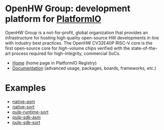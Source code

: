 
# OpenHW Group: development platform for [PlatformIO](https://platformio.org)

OpenHW Group is a not-for-profit, global organization that provides an infrastructure for hosting high quality open-source HW developments in line with industry best practices. The OpenHW CV32E40P RISC-V core is the first open-source core for high-volume chips verified with the state-of-the-art process required for high-integrity, commercial SoCs.

* [Home](https://platformio.org/platforms/openhw) (home page in PlatformIO Registry)
* [Documentation](https://docs.platformio.org/page/platforms/openhw.html) (advanced usage, packages, boards, frameworks, etc.)

# Examples

* [native-asm](https://github.com/platformio/platform-openhw/tree/master/examples/native-asm)
* [native-sort](https://github.com/platformio/platform-openhw/tree/master/examples/native-sort)
* [pulp-runtime-sort](https://github.com/platformio/platform-openhw/tree/master/examples/pulp-runtime-sort)
* [pulp-sdk-asm](https://github.com/platformio/platform-openhw/tree/master/examples/pulp-sdk-asm)
* [pulp-sdk-sort](https://github.com/platformio/platform-openhw/tree/master/examples/pulp-sdk-sort)
